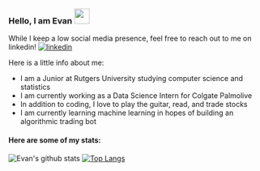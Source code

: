 ### Hello, I am Evan <img src="https://raw.githubusercontent.com/MartinHeinz/MartinHeinz/master/wave.gif" width="30px">

While I keep a low social media presence, feel free to reach out to me on linkedin! <a href="https://www.linkedin.com/in/evan-wireman-b57155189" rel="nofollow"> <img src="https://i.stack.imgur.com/gVE0j.png" alt="linkedin"></a>

Here is a little info about me:
- I am a Junior at Rutgers University studying computer science and statistics
- I am currently working as a Data Science Intern for Colgate Palmolive
- In addition to coding, I love to play the guitar, read, and trade stocks
- I am currently learning machine learning in hopes of building an algorithmic trading bot


#### Here are some of my stats:

![Evan's github stats](https://github-readme-stats.vercel.app/api?username=evanwire&theme=tokyonight&layout=compact)
[![Top Langs](https://github-readme-stats.vercel.app/api/top-langs/?username=evanwire&layout=compact&theme=tokyonight)](https://github.com/evanwire/github-readme-stats)



